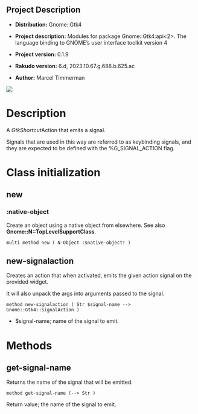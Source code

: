 Project Description
-------------------

  * **Distribution:** Gnome::Gtk4

  * **Project description:** Modules for package Gnome::Gtk4:api<2>. The language binding to GNOME’s user interface toolkit version 4

  * **Project version:** 0.1.9

  * **Rakudo version:** 6.d, 2023.10.67.g.688.b.625.ac

  * **Author:** Marcel Timmerman

![](images/signalaction.png)

Description
===========

A *GtkShortcut*Action that emits a signal.

Signals that are used in this way are referred to as keybinding signals, and they are expected to be defined with the %G_SIGNAL_ACTION flag.

Class initialization
====================

new
---

### :native-object

Create an object using a native object from elsewhere. See also **Gnome::N::TopLevelSupportClass**.

    multi method new ( N-Object :$native-object! )

new-signalaction
----------------

Creates an action that when activated, emits the given action signal on the provided widget.

It will also unpack the args into arguments passed to the signal.

    method new-signalaction ( Str $signal-name --> Gnome::Gtk4::SignalAction )

  * $signal-name; name of the signal to emit.

Methods
=======

get-signal-name
---------------

Returns the name of the signal that will be emitted.

    method get-signal-name (--> Str )

Return value; the name of the signal to emit. 

